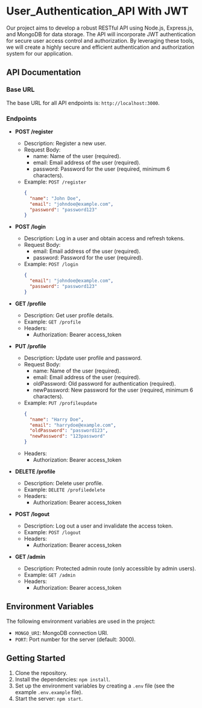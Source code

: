 # User_Authentication_API With JWT

Our project aims to develop a robust RESTful API using Node.js, Express.js, and MongoDB for data storage. The API will incorporate JWT authentication for secure user access control and authorization. By leveraging these tools, we will create a highly secure and efficient authentication and authorization system for our application.

## API Documentation

### Base URL

The base URL for all API endpoints is: `http://localhost:3000`.

### Endpoints

- **POST /register**
  - Description: Register a new user.
  - Request Body:
    - name: Name of the user (required).
    - email: Email address of the user (required).
    - password: Password for the user (required, minimum 6 characters).
  - Example: `POST /register`
    ```json
    {
      "name": "John Doe",
      "email": "johndoe@example.com",
      "password": "password123"
    }
    ```

- **POST /login**
  - Description: Log in a user and obtain access and refresh tokens.
  - Request Body:
    - email: Email address of the user (required).
    - password: Password for the user (required).
  - Example: `POST /login`
    ```json
    {
      "email": "johndoe@example.com",
      "password": "password123"
    }
    ```

- **GET /profile**
  - Description: Get user profile details.
  - Example: `GET /profile`
  - Headers:
    - Authorization: Bearer access_token


- **PUT /profile**
  - Description: Update user profile and password.
  - Request Body:
    - name: Name of the user (required).
    - email: Email address of the user (required).
    - oldPassword: Old password for authentication (required).
    - newPassword: New password for the user (required, minimum 6 characters).
  - Example: `PUT /profileupdate`
    ```json
    {
      "name": "Harry Doe",
      "email": "harrydoe@example.com",
      "oldPassword": "password123",
      "newPassword": "123password"
    }
    ```
  - Headers:
    - Authorization: Bearer access_token

- **DELETE /profile**
  - Description: Delete user profile.
  - Example: `DELETE /profiledelete`
  - Headers:
    - Authorization: Bearer access_token

- **POST /logout**
  - Description: Log out a user and invalidate the access token.
  - Example: `POST /logout`
  - Headers:
    - Authorization: Bearer access_token

- **GET /admin**
  - Description: Protected admin route (only accessible by admin users).
  - Example: `GET /admin`
  - Headers:
    - Authorization: Bearer access_token


## Environment Variables

The following environment variables are used in the project:

- `MONGO_URI`: MongoDB connection URI.
- `PORT`: Port number for the server (default: 3000).

## Getting Started

1. Clone the repository.
2. Install the dependencies: `npm install`.
3. Set up the environment variables by creating a `.env` file (see the example `.env.example` file).
4. Start the server: `npm start`.